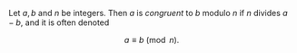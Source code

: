 Let $a, b$ and $n$ be integers. Then $a$ is *congruent* to $b$ modulo $n$ if $n$ divides $a - b$, and it is often denoted

$$
a \equiv b \pmod n.
$$

